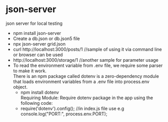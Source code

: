 # json-server
json server for local testing

- npm install json-server <br/>
- Create a db.json or db.json5 file <br/>
- npx json-server grid.json <br/>
- curl http://localhost:3000/posts/1 //sample of using it via command line or browser can be used<br/>
- http://localhost:3000/storage/1   //another sample for parameter usage 
- To read the environment variable from .env file, we require some parser to make it work.<br/>
  There is an npm package called dotenv is a zero-dependency module that loads environment variables from a .env file into process.env object.<br/>
  - npm install dotenv<br/>
  Requiring Module: Require dotenv package in the app using the following code:<br/>
  - require('dotenv').config(); //in index.js file use
  e.g console.log("PORT:", process.env.PORT); 